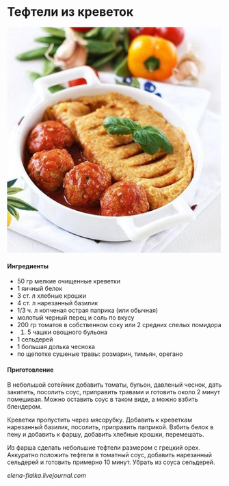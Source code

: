 ﻿---
image: ../pics/f8b7d66ccf16.jpg
---
# Тефтели из креветок

![Тефтели из креветок](../pics/f8b7d66ccf16.jpg)

#### Ингредиенты

* 50 гр мелкие очищенные креветки
* 1 яичный белок
* 3 ст. л хлебные крошки
* 4 ст. л нарезанный базилик
* 1/3 ч. л копченая острая паприка \(или обычная\)
* молотый черный перец и соль по вкусу
* 200 гр томатов в собственном соку или 2 средних спелых помидора
* 1. 5 чашки овощного бульона
* 1 сельдерей
* 1 большая долька чеснока
* по щепотке сушеные травы: розмарин, тимьян, орегано

#### Приготовление

В небольшой сотейник добавить томаты, бульон, давленый чеснок, дать закипеть, посолить соус, приправить травами и готовить около 2 минут помешивая. Можно оставить соус в таком виде, а можно взбить блендером.

Креветки пропустить через мясорубку. Добавить к креветкам нарезанный базилик, посолить, приправить паприкой. Взбить белок в пену и добавить к фаршу, добавить хлебные крошки, перемешать.

Из фарша сделать небольшие тефтели размером с грецкий орех. Аккуратно положить тефтели в томатный соус, добавить нарезанный сельдерей и готовить примерно 10 минут. Убрать из соуса сельдерей.

_elena-fialka.livejournal.com_

